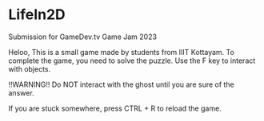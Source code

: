 # LifeIn2D
Submission for GameDev.tv Game Jam 2023

Heloo, This is a small game made by students from IIIT Kottayam. To complete the game, you need to solve the puzzle. Use the F key to interact with objects.

!!WARNING!!
Do NOT interact with the ghost until you are sure of the answer.

If you are stuck somewhere, press CTRL + R to reload the game.
